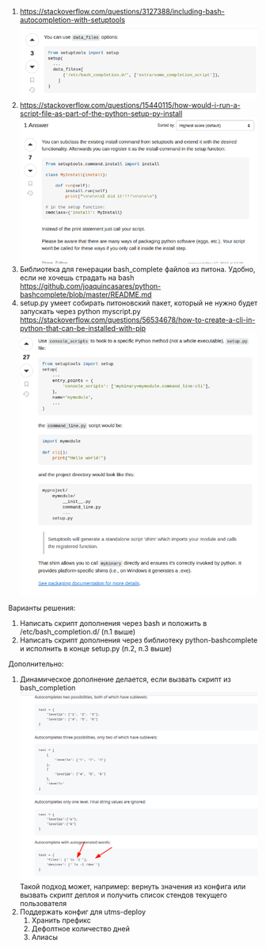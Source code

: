
1. https://stackoverflow.com/questions/3127388/including-bash-autocompletion-with-setuptools
   ![alt text](https://github.com/AndrewNikoala/clibash/blob/main/Pasted%20image%2020240720212834.png?raw=true)   
2. https://stackoverflow.com/questions/15440115/how-would-i-run-a-script-file-as-part-of-the-python-setup-py-install 
   ![alt text](https://github.com/AndrewNikoala/clibash/blob/main/Pasted%20image%2020240720213121.png?raw=true)
3. Библиотека для генерации bash_complete файлов из питона. Удобно, если не хочешь страдать на bash
   https://github.com/joaquincasares/python-bashcomplete/blob/master/README.md
4. setup.py умеет собирать питоновский пакет, который не нужно будет запускать через python myscript.py
   https://stackoverflow.com/questions/56534678/how-to-create-a-cli-in-python-that-can-be-installed-with-pip
   ![alt text](https://github.com/AndrewNikoala/clibash/blob/main/Pasted%20image%2020240720215811.png?raw=true)
   

Варианты решения:
1. Написать скрипт дополнения через bash и положить в /etc/bash_completion.d/ (п.1 выше)
2. Написать скрипт дополнения через библиотеку python-bashcomplete и исполнить в конце setup.py (п.2, п.3 выше)

Дополнительно:
1. Динамическое дополнение делается, если вызвать скрипт из bash_completion
   ![alt text](https://github.com/AndrewNikoala/clibash/blob/main/Pasted%20image%2020240720213617.png?raw=true)
   Такой подход может, например: вернуть значения из конфига или вызвать скрипт деплоя и получить список стендов текущего пользователя
2. Поддержать конфиг для utms-deploy
   1. Хранить префикс
   2. Дефолтное количество дней
   3. Алиасы
